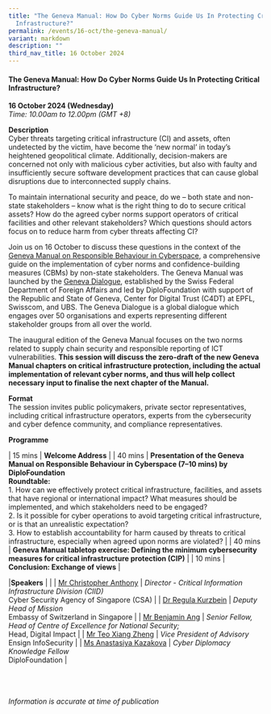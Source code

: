 ```yaml
---
title: "The Geneva Manual: How Do Cyber Norms Guide Us In Protecting Critical
  Infrastructure?"
permalink: /events/16-oct/the-geneva-manual/
variant: markdown
description: ""
third_nav_title: 16 October 2024
---
```

#### **The Geneva Manual: How Do Cyber Norms Guide Us In Protecting Critical Infrastructure?**

**16 October 2024 (Wednesday)**  
*Time: 10.00am to 12.00pm (GMT +8)*

**Description**
<br>Cyber threats targeting critical infrastructure (CI) and assets, often undetected by the victim, have become the ‘new normal’ in today’s heightened geopolitical climate. Additionally, decision-makers are concerned not only with malicious cyber activities, but also with faulty and insufficiently secure software development practices that can cause global disruptions due to interconnected supply chains.

To maintain international security and peace, do we – both state and non-state stakeholders – know what is the right thing to do to secure critical assets? How do the agreed cyber norms support operators of critical facilities and other relevant stakeholders? Which questions should actors focus on to reduce harm from cyber threats affecting CI?
 
Join us on 16 October to discuss these questions in the context of the <a href="https://genevadialogue.ch/geneva-manual/" target="blank">Geneva Manual on Responsible Behaviour in Cyberspace</a>, a comprehensive guide on the implementation of cyber norms and confidence-building measures (CBMs) by non-state stakeholders. The Geneva Manual was launched by the <a href="https://genevadialogue.ch/" target="blank">Geneva Dialogue</a>, established by the Swiss Federal Department of Foreign Affairs and led by DiploFoundation with support of the Republic and State of Geneva, Center for Digital Trust (C4DT) at EPFL, Swisscom, and UBS. The Geneva Dialogue is a global dialogue which engages over 50 organisations and experts representing different stakeholder groups from all over the world.

The inaugural edition of the Geneva Manual focuses on the two norms related to supply chain security and responsible reporting of ICT vulnerabilities. **This session will discuss the zero-draft of the new Geneva Manual chapters on critical infrastructure protection, including the actual implementation of relevant cyber norms, and thus will help collect necessary input to finalise the next chapter of the Manual.** 

**Format**
<br>The session invites public policymakers, private sector representatives, including critical infrastructure operators, experts from the cybersecurity and cyber defence community, and compliance representatives.

**Programme**

| 15 mins     | **Welcome Address** |
| 40 mins     | **Presentation of the Geneva Manual on Responsible Behaviour in Cyberspace (7–10 mins) by DiploFoundation** <br>**Roundtable:**<br>1.	How can we effectively protect critical infrastructure, facilities, and assets that have regional or international impact? What measures should be implemented, and which stakeholders need to be engaged?<br>2.	Is it possible for cyber operations to avoid targeting critical infrastructure, or is that an unrealistic expectation?<br>3.	How to establish accountability for harm caused by threats to critical infrastructure, especially when agreed upon norms are violated? |
| 40 mins     | **Geneva Manual tabletop exercise: Defining the minimum cybersecurity measures for critical infrastructure protection (CIP)** |
| 10 mins     | **Conclusion: Exchange of views** |

|**Speakers**          |                                                              |
| [Mr Christopher Anthony](/speakers/mr-christopher-anthony/)  | *Director - Critical Information Infrastructure Division (CIID)* <br>Cyber Security Agency of Singapore (CSA)      |
| [Dr Regula Kurzbein](/speakers/dr-regula-kurzbein/)  | *Deputy Head of Mission* <br>Embassy of Switzerland in Singapore      |
| [Mr Benjamin Ang](/speakers/mr-benjamin-ang/)  | *Senior Fellow, Head of Centre of Excellence for National Security;* <br>Head, Digital Impact      |
| [Mr Teo Xiang Zheng](/speakers/mr-teo-xiang-zheng/)  | *Vice President of Advisory* <br>Ensign InfoSecurity      |
| [Ms Anastasiya Kazakova](/speakers/ms-anastasiya-kazakova/)  | *Cyber Diplomacy Knowledge Fellow* <br>DiploFoundation      |

<br><br><br>
*Information is accurate at time of publication*